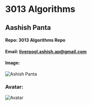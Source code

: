 # 3013 Algorithms

##  Aashish Panta
#### Repo: 3013 Algorithms Repo
#### Email: liverpool.ashish.ap@gmail.com
#### Image:
![Ashish Panta](https://user-images.githubusercontent.com/112501963/191314191-e1b6a568-f3bd-48c3-af32-18d648425d8a.jpg)
### Avatar:
![Avatar](https://user-images.githubusercontent.com/112501963/214433440-aac25a28-b12d-491f-8a69-9c2a0eeca807.jpg)
